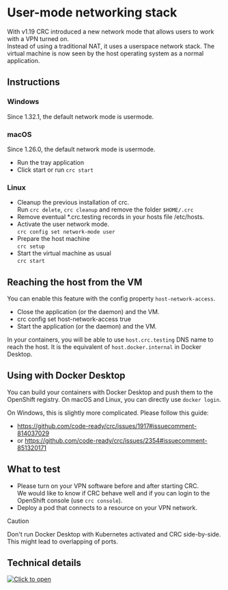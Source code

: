 User-mode networking stack
==========================

With v1.19 CRC introduced a new network mode that allows users to work with a VPN turned on.  
Instead of using a traditional NAT, it uses a userspace network stack. The virtual machine is
now seen by the host operating system as a normal application.


## Instructions

### Windows

Since 1.32.1, the default network mode is usermode.


### macOS

Since 1.26.0, the default network mode is usermode.

* Run the tray application
* Click start or run `crc start`


### Linux

* Cleanup the previous installation of crc.  
  Run `crc delete`, `crc cleanup` and remove the folder `$HOME/.crc`
* Remove eventual *.crc.testing records in your hosts file /etc/hosts.  
* Activate the user network mode.  
 `crc config set network-mode user`
* Prepare the host machine  
 `crc setup`
* Start the virtual machine as usual  
 `crc start`


## Reaching the host from the VM

You can enable this feature with the config property `host-network-access`.

* Close the application (or the daemon) and the VM.
* crc config set host-network-access true
* Start the application (or the daemon) and the VM.

In your containers, you will be able to use `host.crc.testing` DNS name to reach the host.
It is the equivalent of `host.docker.internal` in Docker Desktop.


## Using with Docker Desktop

You can build your containers with Docker Desktop and push them to the OpenShift registry.
On macOS and Linux, you can directly use `docker login`.

On Windows, this is slightly more complicated. Please follow this guide:
- https://github.com/code-ready/crc/issues/1917#issuecomment-814037029
- or https://github.com/code-ready/crc/issues/2354#issuecomment-851320171


## What to test

* Please turn on your VPN software before and after starting CRC.  
  We would like to know if CRC behave well and if you can login to the OpenShift console (use `crc console`).
* Deploy a pod that connects to a resource on your VPN network. 


> [!CAUTION]
> Don't run Docker Desktop with Kubernetes activated and CRC side-by-side. This might lead to overlapping of ports.


## Technical details

[![Click to open](kroki-excalidraw:./assets/gvproxy.excalidraw)](./assets/gvproxy.excalidraw)
